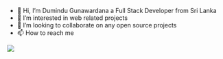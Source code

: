 - 👋 Hi, I’m Dumindu Gunawardana a Full Stack Developer from Sri Lanka
- 👀 I’m interested in web related projects
- 💞️ I’m looking to collaborate on any open source projects
- 📫 How to reach me 
<a href="https://lk.linkedin.com/in/dumindugunawardana">
	<img src="https://img.shields.io/badge/linkedin-%230077B5.svg?&style=for-the-badge&logo=linkedin&logoColor=white" />
</a>

<!---
DuminduSandaruwan/DuminduSandaruwan is a ✨ special ✨ repository because its `README.md` (this file) appears on your GitHub profile.
You can click the Preview link to take a look at your changes.
--->
